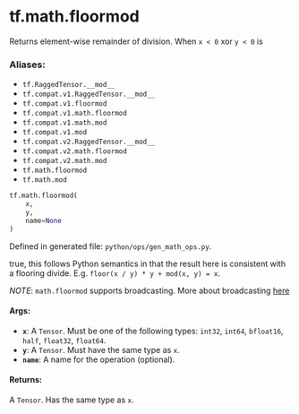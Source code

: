 <div itemscope itemtype="http://developers.google.com/ReferenceObject">
<meta itemprop="name" content="tf.math.floormod" />
<meta itemprop="path" content="Stable" />
</div>

# tf.math.floormod

Returns element-wise remainder of division. When `x < 0` xor `y < 0` is

### Aliases:

* `tf.RaggedTensor.__mod__`
* `tf.compat.v1.RaggedTensor.__mod__`
* `tf.compat.v1.floormod`
* `tf.compat.v1.math.floormod`
* `tf.compat.v1.math.mod`
* `tf.compat.v1.mod`
* `tf.compat.v2.RaggedTensor.__mod__`
* `tf.compat.v2.math.floormod`
* `tf.compat.v2.math.mod`
* `tf.math.floormod`
* `tf.math.mod`

``` python
tf.math.floormod(
    x,
    y,
    name=None
)
```



Defined in generated file: `python/ops/gen_math_ops.py`.

<!-- Placeholder for "Used in" -->

true, this follows Python semantics in that the result here is consistent
with a flooring divide. E.g. `floor(x / y) * y + mod(x, y) = x`.

*NOTE*: `math.floormod` supports broadcasting. More about broadcasting
[here](http://docs.scipy.org/doc/numpy/user/basics.broadcasting.html)

#### Args:


* <b>`x`</b>: A `Tensor`. Must be one of the following types: `int32`, `int64`, `bfloat16`, `half`, `float32`, `float64`.
* <b>`y`</b>: A `Tensor`. Must have the same type as `x`.
* <b>`name`</b>: A name for the operation (optional).


#### Returns:

A `Tensor`. Has the same type as `x`.
